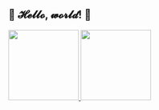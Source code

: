 ## 💚 𝓗𝓮𝓵𝓵𝓸, 𝔀𝓸𝓻𝓵𝓭! 💜

<div>
  <a href="http://github.com/Toriality">
   <img height="140em"  src="https://github-readme-stats.vercel.app/api?username=toriality&count_private=true&hide=issues&show_icons=true&theme=material-palenight">
   <img height="140em"  src="https://github-readme-stats.vercel.app/api/top-langs/?username=toriality&theme=material-palenight&layout=compact">
  </a>
</div>
